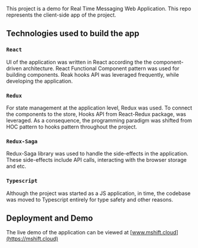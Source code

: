 This project is a demo for Real Time Messaging Web Application. This repo represents the client-side app of the project.

## Technologies used to build the app

### `React`

UI of the application was written in React according the the component-driven architecture. React Functional Component pattern was used for building components. Reak hooks API was leveraged frequently, while developing the application.

### `Redux`

For state management at the application level, Redux was used. To connect the components to the store, Hooks API from React-Redux package, was leveraged. As a consequence, the programming paradigm was shifted from HOC pattern to hooks pattern throughout the project.

### `Redux-Saga`

Redux-Saga library was used to handle the side-effects in the application. These side-effects include API calls, interacting with the browser storage and etc.

### `Typescript`

Although the project was started as a JS application, in time, the codebase was moved to Typescript entirely for type safety and other reasons.

## Deployment and Demo

The live demo of the application can be viewed at [www.mshift.cloud](https://mshift.cloud)
